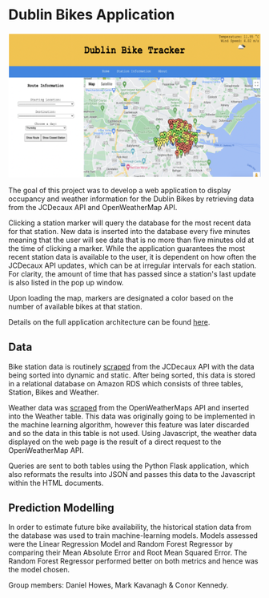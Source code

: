 # Dublin Bikes Application

![homePage](homePage.png)

The goal of this project was to develop a web application to display occupancy and weather information for the Dublin Bikes by retrieving data from the JCDecaux API and OpenWeatherMap API. 

Clicking a station marker will query the database for the most recent data for that station. New data is inserted into the database every five minutes meaning that the user will see data that is no more than five minutes old at the time of clicking a marker. While the application guarantees the most recent station data is available to the user, it is dependent on how often the JCDecaux API updates, which can be at irregular intervals for each station. For clarity, the amount of time that has passed since a station's last update is also listed in the pop up window.

Upon loading the map, markers are designated a color based on the number of available bikes at that station. 

Details on the full application architecture can be found [here](dublinBikesApp_ProjectReport.pdf).

## Data 

Bike station data is routinely [scraped](Bikes_API_Request.py) from the JCDecaux API with the data being sorted into dynamic and static. After being sorted, this data is stored in a relational database on Amazon RDS which consists of three tables, Station, Bikes and Weather.   

Weather data was [scraped](Weather_API_Request.py) from the OpenWeatherMaps API and inserted into the Weather table. This data was originally going to be implemented in the machine learning algorithm, however this feature was later discarded and so the data in this table is not used. Using Javascript, the weather data displayed on the web page is the result of a direct request to the OpenWeatherMap API.

Queries are sent to both tables using the Python Flask application, which also reformats the results into JSON and passes this data to the Javascript within the HTML documents.

## Prediction Modelling

In order to estimate future bike availability, the historical station data from the database was used to train machine-learning models. Models assessed were the Linear Regression Model and Random Forest Regressor by comparing their Mean Absolute Error and Root Mean Squared Error. The Random Forest Regressor performed better on both metrics and hence was the model chosen. 

Group members: Daniel Howes, Mark Kavanagh & Conor Kennedy.

